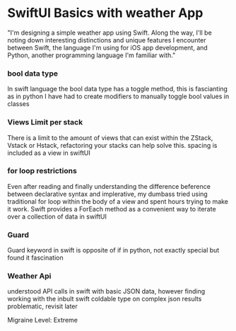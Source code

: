 <h1> SwiftUI Basics with weather App </h1>

<p> "I'm designing a simple weather app using Swift. Along the way, I'll be noting down interesting distinctions and unique features I encounter between Swift, the language I'm using for iOS app development, and Python, another programming language I'm familiar with." </p>

<h3> bool data type</h3>
<p> In swift language the bool data type has a toggle method, this is fascianting as in python I have had to create modifiers to manually toggle bool values in classes</p>

<h3> Views Limit per stack</h3>
<p> There is a limit to the amount of views that can exist within the ZStack, Vstack or Hstack, refactoring your stacks can help solve this. spacing is included as a view in swiftUI</p>

<h3> for loop restrictions </h3>
<p> Even after reading and finally understanding the difference beference between declarative syntax and implerative, my dumbass tried using traditional for loop within the body of a view and spent hours trying to make it work. Swift provides a ForEach method as a convenient way to iterate over a collection of data in swiftUI </p>

<h3> Guard </h3>
<p> Guard keyword in swift is opposite of if in python, not exactly special but found it fascination</p>

<h3>Weather Api</h3>
<p> understood API calls in swift with basic JSON data, however finding working with the inbult swift coldable type on complex json results problematic, revisit later </p>

Migraine Level: Extreme
